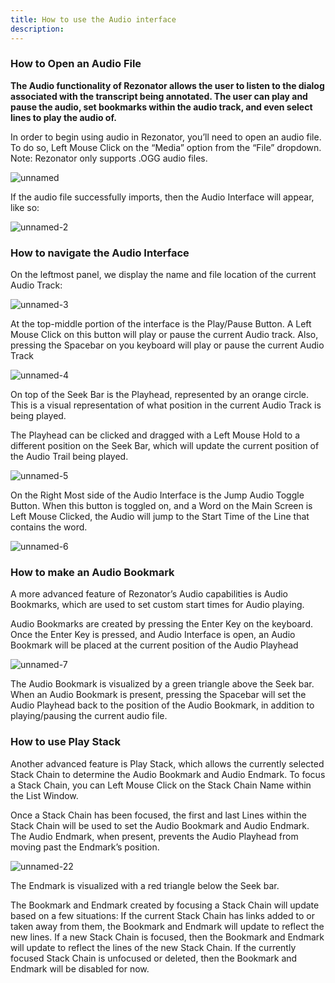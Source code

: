 ```yaml
---
title: How to use the Audio interface
description: 
---
```

### How to Open an Audio File
**The Audio functionality of Rezonator allows the user to listen to the dialog associated with the transcript being annotated. The user can play and pause the audio, set bookmarks within the audio track, and even select lines to play the audio of.**

In order to begin using audio in Rezonator, you’ll need to open an audio file. To do so, Left Mouse Click on the “Media” option from the “File” dropdown. Note: Rezonator only supports .OGG audio files.

![unnamed](https://user-images.githubusercontent.com/77072787/132409845-1003a101-1eb2-42b5-bdc9-f5ebdf37729f.png)

If the audio file successfully imports, then the Audio Interface will appear, like so:

![unnamed-2](https://user-images.githubusercontent.com/77072787/132410189-3b459c3d-c07a-4209-90aa-e4cdba658412.png)

### How to navigate the Audio Interface

On the leftmost panel, we display the name and file location of the current Audio Track:

![unnamed-3](https://user-images.githubusercontent.com/77072787/132410284-df322c85-fe95-4bf4-b858-3fe5f3692c92.png)

At the top-middle portion of the interface is the Play/Pause Button. A Left Mouse Click on this button will play or pause the current Audio track. Also, pressing the Spacebar on you keyboard will play or pause the current Audio Track

![unnamed-4](https://user-images.githubusercontent.com/77072787/132410321-9fdfe990-02b8-45cb-a20c-c9de5d58f487.png)


On top of the Seek Bar is the Playhead, represented by an orange circle. This is a visual representation of what position in the current Audio Track is being played.

The Playhead can be clicked and dragged with a Left Mouse Hold to a different position on the Seek Bar, which will update the current position of the Audio Trail being played.

![unnamed-5](https://user-images.githubusercontent.com/77072787/132410359-0b09a920-685e-4e9e-a495-d132ff32f73b.png)


On the Right Most side of the Audio Interface is the Jump Audio Toggle Button. When this button is toggled on, and a Word on the Main Screen is Left Mouse Clicked, the Audio will jump to the Start Time of the Line that contains the word.

![unnamed-6](https://user-images.githubusercontent.com/77072787/132410896-9477ec92-0814-4a83-948a-81ab326fb56b.png)

### How to make an Audio Bookmark

A more advanced feature of Rezonator’s Audio capabilities is Audio Bookmarks, which are used to set custom start times for Audio playing.

Audio Bookmarks are created by pressing the Enter Key on the keyboard. Once the Enter Key is pressed, and Audio Interface is open, an Audio Bookmark will be placed at the current position of the Audio Playhead

![unnamed-7](https://user-images.githubusercontent.com/77072787/132410937-530892d1-1778-4f20-ad12-6da0f0e521e6.png)

The Audio Bookmark is visualized by a green triangle above the Seek bar. When an Audio Bookmark is present, pressing the Spacebar will set the Audio Playhead back to the position of the Audio Bookmark, in addition to playing/pausing the current audio file.

### How to use Play Stack

Another advanced feature is Play Stack, which allows the currently selected Stack Chain to determine the Audio Bookmark and Audio Endmark. To focus a Stack Chain, you can Left Mouse Click on the Stack Chain Name within the List Window.

Once a Stack Chain has been focused, the first and last Lines within the Stack Chain will be used to set the Audio Bookmark and Audio Endmark. The Audio Endmark, when present, prevents the Audio Playhead from moving past the Endmark’s position.

![unnamed-22](https://user-images.githubusercontent.com/77072787/132411090-0e83b208-071a-4388-aff3-07137f9996ba.png)

The Endmark is visualized with a red triangle below the Seek bar.

The Bookmark and Endmark created by focusing a Stack Chain will update based on a few situations:
If the current Stack Chain has links added to or taken away from them, the Bookmark and Endmark will update to reflect the new lines.
If a new Stack Chain is focused, then the Bookmark and Endmark will update to reflect the lines of the new Stack Chain.
If the currently focused Stack Chain is unfocused or deleted, then the Bookmark and Endmark will be disabled for now.
